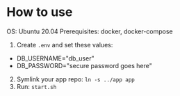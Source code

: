 # How to use
OS: Ubuntu 20.04
Prerequisites: docker, docker-compose
1. Create `.env` and set these values:
- DB_USERNAME="db_user"
- DB_PASSWORD="secure password goes here"
2. Symlink your app repo: `ln -s ../app app`
3. Run: `start.sh`

